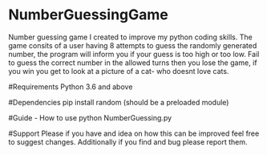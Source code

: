 # NumberGuessingGame
Number guessing game I created to improve my python coding skills. The game consits of a user having 8 attempts to guess the randomly generated number, the program will inform you if your guess is too high or too low. Fail to guess the correct number in the allowed turns then you lose the game, if you win you get to look at a picture of a cat- who doesnt love cats.


#Requirements
Python 3.6 and above 

#Dependencies
pip install random (should be a preloaded module)

#Guide - How to use 
python NumberGuessing.py

#Support
Please if you have and idea on how this can be improved feel free to suggest changes. Additionally if you find and bug please report them.

